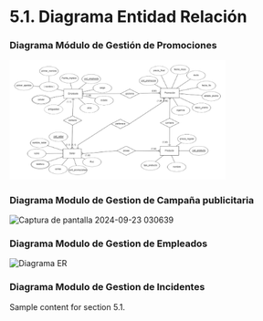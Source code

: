 # 5.1. Diagrama Entidad Relación
### Diagrama Módulo de Gestión de Promociones

<img src="./modelado_1.png" alt="Modelado inicial" style="width: 75%; height: auto;" />

### Diagrama Modulo de Gestion de Campaña publicitaria
![Captura de pantalla 2024-09-23 030639](https://github.com/user-attachments/assets/7d3800ed-367d-46c8-aa0c-e1bbae35b4a2)


### Diagrama Modulo de Gestion de Empleados
![Diagrama ER](https://github.com/user-attachments/assets/f1a02897-76d2-44fc-be66-b786b641b709)

###


### Diagrama Modulo de Gestion de Incidentes



Sample content for section 5.1.

